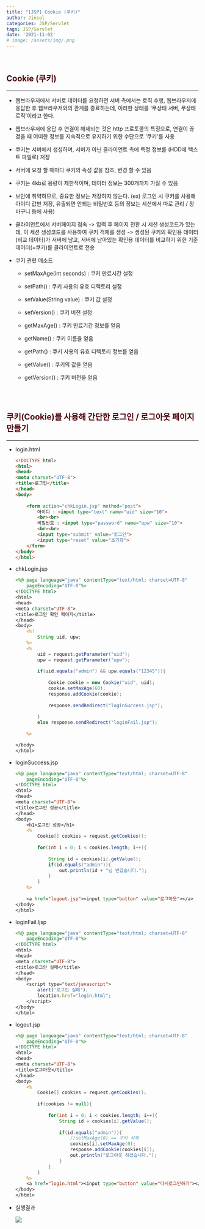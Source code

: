 ```yaml
---
title: "[JSP] Cookie (쿠키)"
author: Jinsol
categories: JSP/Servlet
tags: JSP/Servlet
date: '2021-11-02'
# image: /assets/img/.png
---
```


<br>

## <span style="color:#51050F">Cookie (쿠키)</span>
<hr>

- 웹브라우저에서 서버로 데이터를 요청하면 서버 측에서는 로직 수행, 웹브라우저에 응답한 후 웹브라우저와의 관계를 종료하는데, 이러한 상태를 '무상태 서버, 무상태 로직'이라고 한다. 

- 웹브라우저에 응답 후 연결이 해제되는 것은 http 프로토콜의 특징으로, 연결이 끊겼을 때 어떠한 정보를 지속적으로 유지하기 위한 수단으로 '쿠키'를 사용

- 쿠키는 서버에서 생성하며, 서버가 아닌 클라이언트 측에 특정 정보를 (HDD에 텍스트 파일로) 저장

- 서버에 요청 할 때마다 쿠키의 속성 값을 참조, 변경 할 수 있음

- 쿠키는 4kb로 용량이 제한적이며, 데이터 정보는 300개까지 가질 수 있음

- 보안에 취약하므로, 중요한 정보는 저장하지 않는다. (ex) 로그인 시 쿠키를 사용해 아이디 값만 저장, 유출되면 안되는 비밀번호 등의 정보는 세션에서 따로 관리 / 장바구니 등에 사용)

- 클라이언트에서 서버페이지 접속 -> 입력 후 페이지 전환 시 세션 생성코드가 있는데, 이 세션 생성코드를 사용하여 쿠키 객체를 생성 -> 생성된 쿠키의 확인용 데이터(비교 데이터)가 서버에 남고, 서버에 남아있는 확인용 데이터를 비교하기 위한 기준 데이터(=쿠키)를 클라이언트로 전송

- 쿠키 관련 메소드

    - setMaxAge(int seconds) : 쿠키 만료시간 설정

    - setPath() : 쿠키 사용의 유효 디렉토리 설정

    - setValue(String value) : 쿠키 값 설정

    - setVersion() : 쿠키 버전 설정

    - getMaxAge() : 쿠키 만료기간 정보를 얻음

    - getName() : 쿠키 이름을 얻음

    - getPath() : 쿠키 사용의 유효 디렉토리 정보를 얻음

    - getValue() : 쿠키의 값을 얻음

    - getVersion() : 쿠키 버전을 얻음

<br>
<br>

## <span style="color:#51050F">쿠키(Cookie)를 사용해 간단한 로그인 / 로그아웃 페이지 만들기</span>
<hr>

- login.html

    ```html
    <!DOCTYPE html>
    <html>
    <head>
    <meta charset="UTF-8">
    <title>로그인</title>
    </head>
    <body>
        
        <form action="chkLogin.jsp" method="post">
            아이디 : <input type="text" name="uid" size="10">
            <br><br>
            비밀번호 : <input type="password" name="upw" size="10">
            <br><br>
            <input type="submit" value="로그인">
            <input type="reset" value="초기화">
        </form>
    </body>
    </html>
    ```

- chkLogin.jsp

    ```jsp
    <%@ page language="java" contentType="text/html; charset=UTF-8"
        pageEncoding="UTF-8"%>
    <!DOCTYPE html>
    <html>
    <head>
    <meta charset="UTF-8">
    <title>로그인 확인 페이지</title>
    </head>
    <body>
        <%!
            String uid, upw;
        %>
        <%
            uid = request.getParameter("uid");
            upw = request.getParameter("upw");
        
            if(uid.equals("admin") && upw.equals("12345")){
                
                Cookie cookie = new Cookie("uid", uid);
                cookie.setMaxAge(60);
                response.addCookie(cookie);
                
                response.sendRedirect("loginSuccess.jsp");
                
            }
            else response.sendRedirect("loginFail.jsp");
        
        %>

    </body>
    </html>
    ```

- loginSuccess.jsp

    ```jsp
    <%@ page language="java" contentType="text/html; charset=UTF-8"
        pageEncoding="UTF-8"%>
    <!DOCTYPE html>
    <html>
    <head>
    <meta charset="UTF-8">
    <title>로그인 성공</title>
    </head>
    <body>
        <h1>로그인 성공</h1>
        <%
            Cookie[] cookies = request.getCookies();
        
            for(int i = 0; i < cookies.length; i++){
                
                String id = cookies[i].getValue();
                if(id.equals("admin")){
                    out.println(id + "님 반갑습니다.");
                }
            }
        %>
        
        <a href="logout.jsp"><input type="button" value="로그아웃"></a>
    </body>
    </html>
    ```

- loginFail.ljsp

    ```jsp
    <%@ page language="java" contentType="text/html; charset=UTF-8"
        pageEncoding="UTF-8"%>
    <!DOCTYPE html>
    <html>
    <head>
    <meta charset="UTF-8">
    <title>로그인 실패</title>
    </head>
    <body>
        <script type="text/javascript">
            alert('로그인 실패');
            location.href="login.html";
        </script>
    </body>
    </html>
    ```

- logout.jsp

    ```jsp
    <%@ page language="java" contentType="text/html; charset=UTF-8"
        pageEncoding="UTF-8"%>
    <!DOCTYPE html>
    <html>
    <head>
    <meta charset="UTF-8">
    <title>로그아웃</title>
    </head>
    <body>
        <%
            Cookie[] cookies = request.getCookies();
            
            if(cookies != null){
                
                for(int i = 0; i < cookies.length; i++){
                    String id = cookies[i].getValue();
                    
                    if(id.equals("admin")){
                        //setMaxAge(0) == 쿠키 삭제
                        cookies[i].setMaxAge(0);
                        response.addCookie(cookies[i]);
                        out.println("로그아웃 하셨습니다.");
                    }
                }
            }
        %>
        <a href="login.html"><input type="button" value="다시로그인하기"></a>
    </body>
    </html>
    ```

- 실행결과

    ![](/assets/img/cookie_login.PNG)